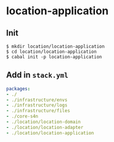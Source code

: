 # location-application

## Init
```shell
$ mkdir location/location-application
$ cd location/location-application
$ cabal init -p location-application
```

## Add in `stack.yml`
```yaml
packages:
- ./
- ./infrastructure/envs
- ./infrastructure/logs
- ./infrastructure/files
- ./core-s4n
- ./location/location-domain
- ./location/location-adapter
- ./location/location-application
```
